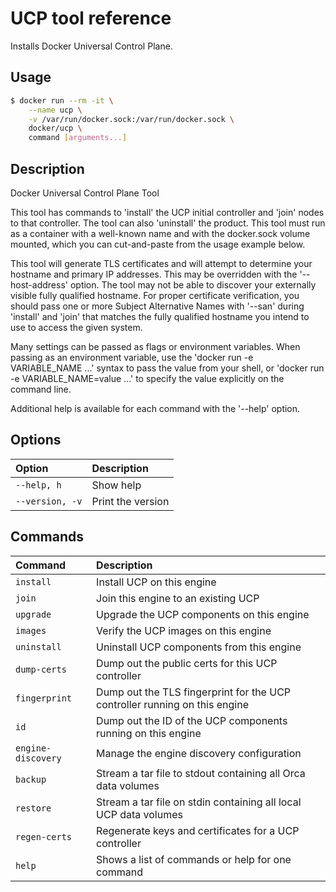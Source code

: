 <!--[metadata]>
+++
title = "UCP tool reference"
description = "Installs Docker Universal Control Plane."
keywords= ["docker, ucp, install"]
[menu.main]
identifier = "ucp_ref"
parent = "mn_ucp_installation"
weight=100
+++
<![end-metadata]-->

# UCP tool reference

Installs Docker Universal Control Plane.

## Usage

```bash
$ docker run --rm -it \
    --name ucp \
    -v /var/run/docker.sock:/var/run/docker.sock \
    docker/ucp \
    command [arguments...]
```

## Description

Docker Universal Control Plane Tool

This tool has commands to 'install' the UCP initial controller and
'join' nodes to that controller.  The tool can also 'uninstall' the product.
This tool must run as a container with a well-known name and with the
docker.sock volume mounted, which you can cut-and-paste from the usage
example below.

This tool will generate TLS certificates and will attempt to determine
your hostname and primary IP addresses.  This may be overridden with the
'--host-address' option.  The tool may not be able to discover your
externally visible fully qualified hostname.  For proper certificate
verification, you should pass one or more Subject Alternative Names with
'--san' during 'install' and 'join' that matches the fully qualified
hostname you intend to use to access the given system.

Many settings can be passed as flags or environment variables. When passing as
an environment variable, use the 'docker run -e VARIABLE_NAME ...' syntax to
pass the value from your shell, or 'docker run -e VARIABLE_NAME=value ...' to
specify the value explicitly on the command line.

Additional help is available for each command with the '--help' option.

## Options

| Option          | Description       |
|:----------------|:------------------|
| `--help, h`     | Show help         |
| `--version, -v` | Print the version |

## Commands

| Command            | Description                                                                |
|:-------------------|:---------------------------------------------------------------------------|
| `install`          | Install UCP on this engine                                                 |
| `join`             | Join this engine to an existing UCP                                        |
| `upgrade`          | Upgrade the UCP components on this engine                                  |
| `images`           | Verify the UCP images on this engine                                       |
| `uninstall`        | Uninstall UCP components from this engine                                  |
| `dump-certs`       | Dump out the public certs for this UCP controller                          |
| `fingerprint`      | Dump out the TLS fingerprint for the UCP controller running on this engine |
| `id`               | Dump out the ID of the UCP components running on this engine               |
| `engine-discovery` | Manage the engine discovery configuration                                  |
| `backup`           | Stream a tar file to stdout containing all Orca data volumes               |
| `restore`          | Stream a tar file on stdin containing all local UCP data volumes           |
| `regen-certs`      | Regenerate keys and certificates for a UCP controller                      |
| `help`             | Shows a list of commands or help for one command                           |
